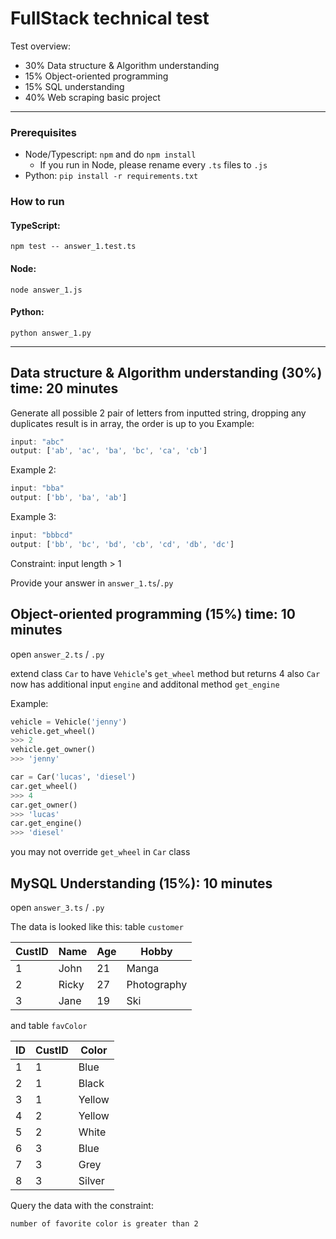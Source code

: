 # FullStack  technical test

Test overview:
- 30% Data structure & Algorithm understanding 
- 15% Object-oriented programming
- 15% SQL understanding
- 40% Web scraping basic project

---
### Prerequisites
- Node/Typescript: `npm` and do `npm install`
    - If you run in Node, please rename every `.ts` files to `.js`
- Python: `pip install -r requirements.txt`

### How to run 
#### TypeScript: 
`npm test -- answer_1.test.ts`
#### Node: 
`node answer_1.js`
#### Python: 
`python answer_1.py`

---
## Data structure & Algorithm understanding (30%) time: 20 minutes



Generate all possible 2 pair of letters from inputted string, dropping any duplicates
result is in array, the order is up to you
Example:
``` js
input: "abc"
output: ['ab', 'ac', 'ba', 'bc', 'ca', 'cb']
```

Example 2:
``` js
input: "bba"
output: ['bb', 'ba', 'ab']
```
Example 3:
``` js
input: "bbbcd"
output: ['bb', 'bc', 'bd', 'cb', 'cd', 'db', 'dc']
```
Constraint:
input length > 1

Provide your answer in `answer_1.ts`/`.py`


## Object-oriented programming (15%) time: 10 minutes
open `answer_2.ts` / `.py`

extend class `Car` to have `Vehicle`'s `get_wheel` method but returns 4
also `Car` now has additional input `engine` and additonal method `get_engine`

Example:
``` python
vehicle = Vehicle('jenny')
vehicle.get_wheel()
>>> 2
vehicle.get_owner()
>>> 'jenny'

car = Car('lucas', 'diesel')
car.get_wheel()
>>> 4
car.get_owner()
>>> 'lucas'
car.get_engine()
>>> 'diesel'
```

you may not override `get_wheel` in `Car` class


## MySQL Understanding (15%): 10 minutes


open `answer_3.ts` / `.py`


The data is looked like this:
table `customer`

| CustID | Name  | Age | Hobby       |
|----|-------|-----|-------------|
| 1  | John  | 21  | Manga       |
| 2  | Ricky | 27  | Photography |
| 3  | Jane  | 19  | Ski         |


and table `favColor`

| ID | CustID | Color  |
|----|--------|--------|
| 1  | 1      | Blue   |
| 2  | 1      | Black  |
| 3  | 1      | Yellow |
| 4  | 2      | Yellow |
| 5  | 2      | White  |
| 6  | 3      | Blue   |
| 7  | 3      | Grey   |
| 8  | 3      | Silver |

Query the data with the constraint:
```
number of favorite color is greater than 2
```